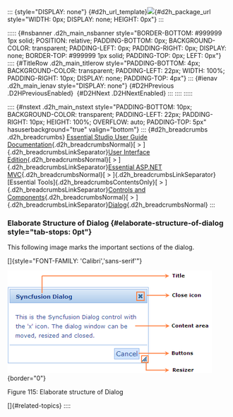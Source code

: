 ::: {style="DISPLAY: none"}
[](ms-xhelp:///?Id=d2h_url_template){#d2h_url_template}![](!package_url!){#d2h_package_url style="WIDTH: 0px; DISPLAY: none; HEIGHT: 0px"}
:::

::::: {#nsbanner .d2h_main_nsbanner style="BORDER-BOTTOM: #999999 1px solid; POSITION: relative; PADDING-BOTTOM: 0px; BACKGROUND-COLOR: transparent; PADDING-LEFT: 0px; PADDING-RIGHT: 0px; DISPLAY: none; BORDER-TOP: #999999 1px solid; PADDING-TOP: 0px; LEFT: 0px"}
:::: {#TitleRow .d2h_main_titlerow style="PADDING-BOTTOM: 4px; BACKGROUND-COLOR: transparent; PADDING-LEFT: 22px; WIDTH: 100%; PADDING-RIGHT: 10px; DISPLAY: none; PADDING-TOP: 4px"}
::: {#ienav .d2h_main_ienav style="DISPLAY: none"}
[](ms-xhelp:///?Id=26ae36db-cad6-46f4-874d-c9ef689e1135){#D2HPrevious .D2HPreviousEnabled}  [](ms-xhelp:///?Id=2f3cd141-0a2d-4b19-b832-f84c1c1db6db){#D2HNext .D2HNextEnabled}
:::
::::
:::::

:::: {#nstext .d2h_main_nstext style="PADDING-BOTTOM: 10px; BACKGROUND-COLOR: transparent; PADDING-LEFT: 22px; PADDING-RIGHT: 10px; HEIGHT: 100%; OVERFLOW: auto; PADDING-TOP: 5px" hasuserbackground="true" valign="bottom"}
::: {#d2h_breadcrumbs .d2h_breadcrumbs}
[Essential Studio User Guide Documentation](ms-xhelp:///?Id=12457748-09e3-4d74-a240-8e049cedf030){.d2h_breadcrumbsNormal}[ \> ]{.d2h_breadcrumbsLinkSeparator}[User Interface Edition](ms-xhelp:///?Id=c29296b7-531c-413b-a0ec-488ca1f7f669){.d2h_breadcrumbsNormal}[ \> ]{.d2h_breadcrumbsLinkSeparator}[Essential ASP.NET MVC](ms-xhelp:///?Id=4b14e7d1-65c4-4f67-b1aa-2c37709905a5){.d2h_breadcrumbsNormal}[ \> ]{.d2h_breadcrumbsLinkSeparator}[Essential Tools]{.d2h_breadcrumbsContentsOnly}[ \> ]{.d2h_breadcrumbsLinkSeparator}[Controls and Components](ms-xhelp:///?Id=f0af2fff-6f00-4ca4-85a6-54e41ac5dc96){.d2h_breadcrumbsNormal}[ \> ]{.d2h_breadcrumbsLinkSeparator}[Dialog](ms-xhelp:///?Id=26ae36db-cad6-46f4-874d-c9ef689e1135){.d2h_breadcrumbsNormal}
:::

### Elaborate Structure of Dialog {#elaborate-structure-of-dialog style="tab-stops: 0pt"}

This following image marks the important sections of the dialog.

[]{style="FONT-FAMILY: 'Calibri','sans-serif'"} 

![Description: C:\\Work Place\\Work Trunk\\features\\SF4718\\Dialog\\elaborate_structure.png](ImagesExt/image56_126.png){border="0"}

Figure 115: Elaborate structure of Dialog

[]{#related-topics}
::::
